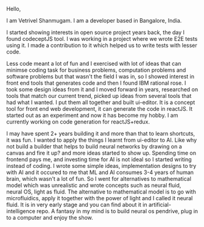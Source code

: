 
Hello,

I am Vetrivel Shanmugam. I am a developer based in Bangalore, India.

I started showing interests in open source project years back, the day I found codeceptJS tool. I was working in a project where we wrote E2E tests using it. I made a contribution to it which helped us to write tests with lesser code. 

Less code meant a lot of fun and I exercised with lot of ideas that can minimse coding task for business problems, computation problems and software problems but that wasn't the field I was in, so I showed interest in front end tools that generates code and then I found IBM rational rose. I took some design ideas from it and I moved forward in years, researched on tools that match our current trend, picked up ideas from several tools that had what I wanted. I put them all together and built ui-editor. It is a concept tool for front end web development, it can generate the code in reactJS. It started out as an experiment and now it has become my hobby. I am currently working on code generation for reactJS+redux.

I may have spent 2+ years building it and more than that to learn shortcuts, it was fun. I wanted to apply the things I learnt from ui-editor to AI. Like why not build a builder that helps to build neural networks by drawing on a canvas and fire it up? and more ideas started to show up. Spending time on frontend pays me, and investing time for AI is not ideal so I started writing instead of coding. I wrote some simple ideas, implementation designs to try with AI and it occured to me that ML and AI consumes 3-4 years of human brain, which wasn't a lot of fun. So I went for alternatives to mathematical model which was unrealistic and wrote concepts such as neural fluid, neural OS, light as fluid. The alternative to mathematical model is to go with microfluidics, apply it together with the power of light and I called it neural fluid. It is in very early stage and you can find about it in artificial-intelligence repo.  A fantasy in my mind is to build neural os pendrive, plug in to a computer and enjoy the show.

